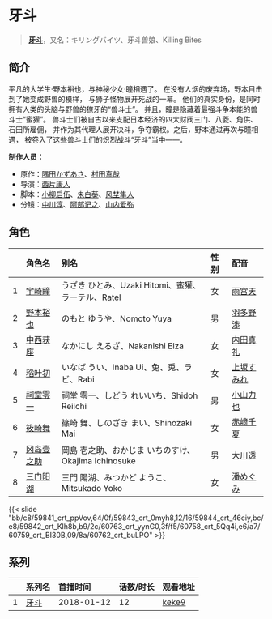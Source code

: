 # 牙斗


> <u>**[牙斗](http://bgm.tv/subject/210230)**</u>，又名：キリングバイツ、牙斗兽娘、Killing Bites

## 简介


平凡的大学生·野本裕也，与神秘少女·瞳相遇了。
在没有人烟的废弃场，野本目击到了她变成野兽的模样，
与狮子怪物展开死战的一幕。
他们的真实身份，是同时拥有人类的头脑与野兽的獠牙的“兽斗士”。
并且，瞳是隐藏着最强斗争本能的兽斗士“蜜獾”。
兽斗士们被自古以来支配日本经济的四大财阀三门、八菱、角供、石田所雇佣，
并作为其代理人展开决斗，争夺霸权。之后，野本通过再次与瞳相遇，
被卷入了这些兽斗士们的炽烈战斗“牙斗”当中——。

**制作人员：**
- 原作：[隅田かずあさ](http://bgm.tv/person/15585)、[村田真哉](http://bgm.tv/person/8149)
- 导演：[西片康人](http://bgm.tv/person/21172)
- 脚本：[小柳启伍](http://bgm.tv/person/13615)、[朱白葵](http://bgm.tv/person/17680)、[风埜隼人](http://bgm.tv/person/30006)
- 分镜：[中川淳](http://bgm.tv/person/26560)、[阿部记之](http://bgm.tv/person/579)、[山内爱弥](http://bgm.tv/person/26893)

## 角色

|     |   角色名   |   别名  | 性别 |  配音  |
|:--- |:------  |:----      |:---  |:--   |
| 1 | [宇崎瞳](http://bgm.tv/character/59841) | うざき ひとみ、Uzaki Hitomi、蜜獾、ラーテル、Ratel | 女 | [雨宮天](http://bgm.tv/person/12568) |
| 2 | [野本裕也](http://bgm.tv/character/59843) | のもと ゆうや、Nomoto Yuya | 男 | [羽多野渉](http://bgm.tv/person/4620) |
| 3 | [中西获座](http://bgm.tv/character/59844) | なかにし えるざ、Nakanishi Elza | 女 | [内田真礼](http://bgm.tv/person/6724) |
| 4 | [稻叶初](http://bgm.tv/character/59842) | いなば うい、Inaba Ui、兔、兎、ラビ、Rabi | 女 | [上坂すみれ](http://bgm.tv/person/7307) |
| 5 | [祠堂零一](http://bgm.tv/character/60763) | 祠堂 零一、しどう れいいち、Shidoh Reiichi | 男 | [小山力也](http://bgm.tv/person/4130) |
| 6 | [筱崎舞](http://bgm.tv/character/60758) | 篠崎 舞、しのざき まい、Shinozaki Mai | 女 | [赤﨑千夏](http://bgm.tv/person/7297) |
| 7 | [冈岛壹之助](http://bgm.tv/character/60759) | 岡島 壱之助、おかじま いちのすけ、Okajima Ichinosuke | 男 | [大川透](http://bgm.tv/person/4131) |
| 8 | [三门阳湖](http://bgm.tv/character/60762) | 三門 陽湖、みつかど ようこ、Mitsukado Yoko | 女 | [潘めぐみ](http://bgm.tv/person/7050) |

{{< slide "bb/c8/59841_crt_ppVov,64/0f/59843_crt_0myh8,12/16/59844_crt_46ciy,bc/e8/59842_crt_Klh8b,b9/2c/60763_crt_yynG0,3f/f5/60758_crt_5Qq4i,e6/a7/60759_crt_BI30B,09/8a/60762_crt_buLPO" >}}

## 系列

|     | 系列名 | 首播时间       | 话数/时长 | 观看地址                                                    |
| :-- | :-- | :--------- | :---- | :------------------------------------------------------ |
| 1   |[牙斗](https://bgm.tv/subject/210230)| 2018-01-12 | 12    | [keke9](https://www.keke9.app/play/22489-4-169972.html) |



